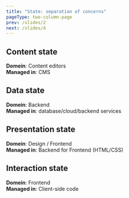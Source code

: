 ```yaml
---
title: "State: separation of concerns"
pageType: two-column-page
prev: /slides/2
next: /slides/4
---
```


<div class="colored-block blue">
    <h2>Content state</h2>
    <p>
        <b>Domein</b>: Content editors
        <br>
        <b>Managed in</b>: CMS
    </p>
</div>

<div class="colored-block green">
    <h2>Data state</h2>
    <p>
        <b>Domein</b>: Backend
        <br>
        <b>Managed in</b>: database/cloud/backend services
    </p>
</div>

<div class="colored-block orange">
    <h2>Presentation state</h2>
    <p>
        <b>Domein</b>: Design / Frontend
        <br>
        <b>Managed in</b>: Backend for Frontend (HTML/CSS)
    </p>
</div>

<div class="colored-block magenta">
    <h2>Interaction state</h2>
    <p>
        <b>Domein</b>: Frontend
        <br>
        <b>Managed in</b>: Client-side code
    </p>
</div>
